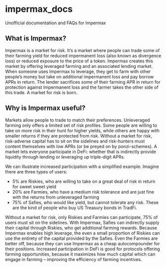 # impermax_docs
Unofficial documentation and FAQs for Impermax


## What is Impermax?
Impermax is a market for risk. It’s a market where people can trade some of their farming yield for reduced impermanent loss (also known as divergence loss) or reduced exposure to the price of a token. Impermax creates this market by offering leveraged farming and an associated lending market. When someone uses Impermax to leverage, they get to farm with other people’s money but take on additional impermanent loss and pay borrow APRs in return. The lender sacrifices some of their farming APR in return for protection against Impermanent loss and the farmer takes the other side of this trade. A market for risk is born.

## Why is Impermax useful?
Markets allow people to trade to match their preferences. Unleveraged farming only offers a limited set of risk profiles. Some people are willing to take on more risk in their hunt for higher yields, while others are happy with smaller returns if they are protected from risk. Without a market for risk, risk-adverse capital has to sit on the sidelines and risk-hunters must content themselves with low APRs (or be preyed on by ponzi-schemes). A market lets everyone participate in DeFi: whether that is indirectly provide liquidity through lending or leveraging up triple-digit APRs.

We can illustrate increased participation with a simplified example. Imagine there are three types of users:
-   5% are Riskies, who are willing to take on a great deal of risk in return for sweet sweet yield
-   20% are Farmies, who have a medium risk tolerance and are just fine with the returns from unleveraged farming
-   75% of Safies, who would like yield, but cannot tolerate any risk. These are the kind of people who buy US Treasury bonds in TradFi.

Without a market for risk, only Riskies and Farmies can participate, 75% of users must sit on the sidelines. With Impermax, Safies can indirectly supply their capital through Riskies, who get additional farming rewards. Because Impermax enables high leverage, the even a small proportion of Riskies can use the entirety of the capital provided by the Safies. Even the Farmies are better off, because they can use Impermax as a cheap autocompounder for their positions. Increased participation in DeFi is good for protocols offering farming opportunities, because it maximizes how much capital which can engage in farming – improving the efficiency of farming incentives.
